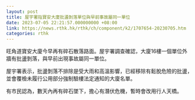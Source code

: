 ```yaml
---
layout: post
title: 屋宇署指寶安大廈批盪剝落單位與早前事故屬同一單位
date: 2023-07-05 22:21:57.000000000 +08:00
link: https://news.rthk.hk/rthk/ch/component/k2/1707654-20230705.htm
categories: rthk
---
```


旺角道寶安大廈今早再有碎石散落路面。屋宇署調查確認，大廈16樓一個單位外牆有批盪剝落，與早前出現事故屬同一單位。

屋宇署表示，批盪剝落不排除是受大雨和高溫影響，已經移除有鬆脫危險的批盪，並會覆檢未履行公用部分強制驗樓法定通知的大廈名單。

有市民認為，數天內再有碎石墜下，擔心有潛伏危機，暫時會改用行人天橋。
